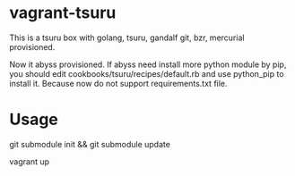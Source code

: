 vagrant-tsuru
=============
  This is a tsuru box with golang, tsuru, gandalf git, bzr, mercurial
  provisioned.   

  Now it abyss provisioned.
  If abyss need install more python module by pip, you should edit 
  cookbooks/tsuru/recipes/default.rb and use python_pip to install it.
  Because now do not support requirements.txt file.

Usage
=====
  git submodule init && git submodule update
  
  vagrant up 



